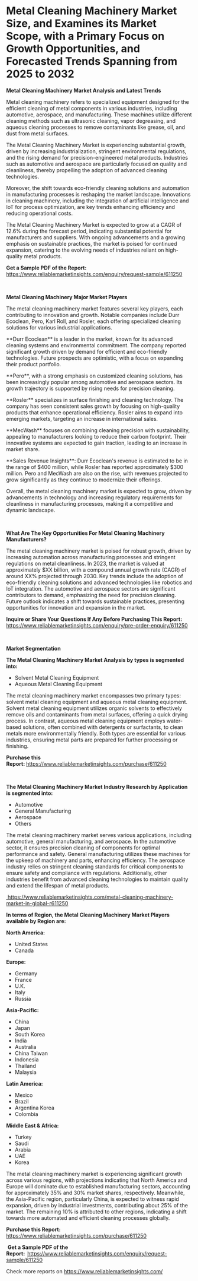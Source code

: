 <p><h1>Metal Cleaning Machinery Market Size, and Examines its Market Scope, with a Primary Focus on Growth Opportunities, and Forecasted Trends Spanning from 2025 to 2032</h1></p><p><strong>Metal Cleaning Machinery Market Analysis and Latest Trends</strong></p>
<p><p>Metal cleaning machinery refers to specialized equipment designed for the efficient cleaning of metal components in various industries, including automotive, aerospace, and manufacturing. These machines utilize different cleaning methods such as ultrasonic cleaning, vapor degreasing, and aqueous cleaning processes to remove contaminants like grease, oil, and dust from metal surfaces.</p><p>The Metal Cleaning Machinery Market is experiencing substantial growth, driven by increasing industrialization, stringent environmental regulations, and the rising demand for precision-engineered metal products. Industries such as automotive and aerospace are particularly focused on quality and cleanliness, thereby propelling the adoption of advanced cleaning technologies.</p><p>Moreover, the shift towards eco-friendly cleaning solutions and automation in manufacturing processes is reshaping the market landscape. Innovations in cleaning machinery, including the integration of artificial intelligence and IoT for process optimization, are key trends enhancing efficiency and reducing operational costs.</p><p>The Metal Cleaning Machinery Market is expected to grow at a CAGR of 12.6% during the forecast period, indicating substantial potential for manufacturers and suppliers. With ongoing advancements and a growing emphasis on sustainable practices, the market is poised for continued expansion, catering to the evolving needs of industries reliant on high-quality metal products.</p></p>
<p><strong>Get a Sample PDF of the Report:&nbsp;</strong> <a href="https://www.reliablemarketinsights.com/enquiry/request-sample/611250?utm_campaign=3558&utm_medium=2&utm_source=Github&utm_content=ia&utm_term=23032025&utm_id=metal-cleaning-machinery">https://www.reliablemarketinsights.com/enquiry/request-sample/611250</a></p>
<p>&nbsp;</p>
<p><strong>Metal Cleaning Machinery Major Market Players</strong></p>
<p><p>The metal cleaning machinery market features several key players, each contributing to innovation and growth. Notable companies include Durr Ecoclean, Pero, Karl Roll, and Rosler, each offering specialized cleaning solutions for various industrial applications.</p><p>**Durr Ecoclean** is a leader in the market, known for its advanced cleaning systems and environmental commitment. The company reported significant growth driven by demand for efficient and eco-friendly technologies. Future prospects are optimistic, with a focus on expanding their product portfolio.</p><p>**Pero**, with a strong emphasis on customized cleaning solutions, has been increasingly popular among automotive and aerospace sectors. Its growth trajectory is supported by rising needs for precision cleaning.</p><p>**Rosler** specializes in surface finishing and cleaning technology. The company has seen consistent sales growth by focusing on high-quality products that enhance operational efficiency. Rosler aims to expand into emerging markets, targeting an increase in international sales.</p><p>**MecWash** focuses on combining cleaning precision with sustainability, appealing to manufacturers looking to reduce their carbon footprint. Their innovative systems are expected to gain traction, leading to an increase in market share.</p><p>**Sales Revenue Insights**: Durr Ecoclean's revenue is estimated to be in the range of $400 million, while Rosler has reported approximately $300 million. Pero and MecWash are also on the rise, with revenues projected to grow significantly as they continue to modernize their offerings. </p><p>Overall, the metal cleaning machinery market is expected to grow, driven by advancements in technology and increasing regulatory requirements for cleanliness in manufacturing processes, making it a competitive and dynamic landscape.</p></p>
<p>&nbsp;</p>
<p><strong>What Are The Key Opportunities For Metal Cleaning Machinery Manufacturers?</strong></p>
<p><p>The metal cleaning machinery market is poised for robust growth, driven by increasing automation across manufacturing processes and stringent regulations on metal cleanliness. In 2023, the market is valued at approximately $XX billion, with a compound annual growth rate (CAGR) of around XX% projected through 2030. Key trends include the adoption of eco-friendly cleaning solutions and advanced technologies like robotics and IoT integration. The automotive and aerospace sectors are significant contributors to demand, emphasizing the need for precision cleaning. Future outlook indicates a shift towards sustainable practices, presenting opportunities for innovation and expansion in the market.</p></p>
<p><strong>Inquire or Share Your Questions If Any Before Purchasing This Report:</strong> <a href="https://www.reliablemarketinsights.com/enquiry/pre-order-enquiry/611250?utm_campaign=3558&utm_medium=2&utm_source=Github&utm_content=ia&utm_term=23032025&utm_id=metal-cleaning-machinery">https://www.reliablemarketinsights.com/enquiry/pre-order-enquiry/611250</a></p>
<p>&nbsp;</p>
<p><strong>Market Segmentation</strong></p>
<p><strong>The Metal Cleaning Machinery Market Analysis by types is segmented into:</strong></p>
<p><ul><li>Solvent Metal Cleaning Equipment</li><li>Aqueous Metal Cleaning Equipment</li></ul></p>
<p><p>The metal cleaning machinery market encompasses two primary types: solvent metal cleaning equipment and aqueous metal cleaning equipment. Solvent metal cleaning equipment utilizes organic solvents to effectively remove oils and contaminants from metal surfaces, offering a quick drying process. In contrast, aqueous metal cleaning equipment employs water-based solutions, often combined with detergents or surfactants, to clean metals more environmentally friendly. Both types are essential for various industries, ensuring metal parts are prepared for further processing or finishing.</p></p>
<p><strong>Purchase this Report:&nbsp;</strong><a href="https://www.reliablemarketinsights.com/purchase/611250?utm_campaign=3558&utm_medium=2&utm_source=Github&utm_content=ia&utm_term=23032025&utm_id=metal-cleaning-machinery">https://www.reliablemarketinsights.com/purchase/611250</a></p>
<p>&nbsp;</p>
<p><strong>The Metal Cleaning Machinery Market Industry Research by Application is segmented into:</strong></p>
<p><ul><li>Automotive</li><li>General Manufacturing</li><li>Aerospace</li><li>Others</li></ul></p>
<p><p>The metal cleaning machinery market serves various applications, including automotive, general manufacturing, and aerospace. In the automotive sector, it ensures precision cleaning of components for optimal performance and safety. General manufacturing utilizes these machines for the upkeep of machinery and parts, enhancing efficiency. The aerospace industry relies on stringent cleaning standards for critical components to ensure safety and compliance with regulations. Additionally, other industries benefit from advanced cleaning technologies to maintain quality and extend the lifespan of metal products.</p></p>
<p><a href="https://www.reliablemarketinsights.com/metal-cleaning-machinery-market-in-global-r611250?utm_campaign=3558&utm_medium=2&utm_source=Github&utm_content=ia&utm_term=23032025&utm_id=metal-cleaning-machinery">&nbsp;https://www.reliablemarketinsights.com/metal-cleaning-machinery-market-in-global-r611250</a></p>
<p><strong>In terms of Region, the Metal Cleaning Machinery Market Players available by Region are:</strong></p>
<p>
    <p> <strong> North America: </strong>
        <ul>
            <li>United States</li>
            <li>Canada</li>
        </ul>
        </p> 
    <p> <strong> Europe: </strong>
        <ul>
            <li>Germany</li>
            <li>France</li>
            <li>U.K.</li>
            <li>Italy</li>
            <li>Russia</li>
        </ul>
        </p> 
    <p> <strong> Asia-Pacific: </strong>
        <ul>
            <li>China</li>
            <li>Japan</li>
            <li>South Korea</li>
            <li>India</li>
            <li>Australia</li>
            <li>China Taiwan</li>
            <li>Indonesia</li>
            <li>Thailand</li>
            <li>Malaysia</li>
        </ul>
        </p> 
    <p> <strong> Latin America: </strong>
        <ul>
            <li>Mexico</li>
            <li>Brazil</li>
            <li>Argentina Korea</li>
            <li>Colombia</li>
        </ul>
        </p> 
    <p> <strong> Middle East & Africa: </strong>
        <ul>
            <li>Turkey</li>
            <li>Saudi</li>
            <li>Arabia</li>
            <li>UAE</li>
            <li>Korea</li>
        </ul>
    </p>
    </p>
<p><p>The metal cleaning machinery market is experiencing significant growth across various regions, with projections indicating that North America and Europe will dominate due to established manufacturing sectors, accounting for approximately 35% and 30% market shares, respectively. Meanwhile, the Asia-Pacific region, particularly China, is expected to witness rapid expansion, driven by industrial investments, contributing about 25% of the market. The remaining 10% is attributed to other regions, indicating a shift towards more automated and efficient cleaning processes globally.</p></p>
<p><strong>Purchase this Report: </strong><a href="https://www.reliablemarketinsights.com/purchase/611250?utm_campaign=3558&utm_medium=2&utm_source=Github&utm_content=ia&utm_term=23032025&utm_id=metal-cleaning-machinery">https://www.reliablemarketinsights.com/purchase/611250</a></p>
<p>&nbsp;<strong>Get a Sample PDF of the Report:&nbsp;&nbsp;</strong><a href="https://www.reliablemarketinsights.com/enquiry/request-sample/611250?utm_campaign=3558&utm_medium=2&utm_source=Github&utm_content=ia&utm_term=23032025&utm_id=metal-cleaning-machinery">https://www.reliablemarketinsights.com/enquiry/request-sample/611250</a></p>
<p><strong></strong></p>
<p>Check more reports on <a href="https://www.reliablemarketinsights.com/?utm_campaign=3558&utm_medium=2&utm_source=Github&utm_content=ia&utm_term=23032025&utm_id=metal-cleaning-machinery">https://www.reliablemarketinsights.com/</a></p>